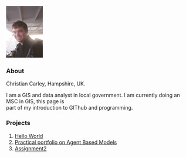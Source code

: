 <img src="R001-026.JPG" alt="Christian Carley" width="100" height="140">

### About 
Christian Carley, Hampshire, UK.

I am a GIS and data analyst in local government. I am currently doing an MSC in GIS, this page is  
part of my introduction to GIThub and programming.
### Projects

1. [Hello World](https://github.com/cman2000/Hello-World)
2. [Practical portfolio on Agent Based Models](https://github.com/cman2000/Portfolioabm)
3. [Assignment2](https://github.com/cman2000/assignment2)




